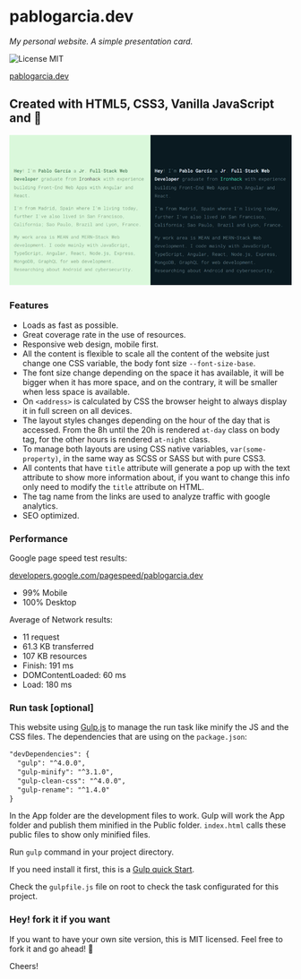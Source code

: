 # pablogarcia.dev
_My personal website. A simple presentation card._

![License MIT](https://camo.githubusercontent.com/890acbdcb87868b382af9a4b1fac507b9659d9bf/68747470733a2f2f696d672e736869656c64732e696f2f62616467652f6c6963656e73652d4d49542d626c75652e737667)

[pablogarcia.dev](https://pablogarcia.dev/?git-readme)


## Created with HTML5, CSS3, Vanilla JavaScript and 💛

![Screenshot](public/images/readme/screenshot.png)

### Features

- Loads as fast as possible.
- Great coverage rate in the use of resources.
- Responsive web design, mobile first.
- All the content is flexible to scale all the content of the website just change one CSS variable, the body font size `--font-size-base`.
- The font size change depending on the space it has available, it will be bigger when it has more space, and on the contrary, it will be smaller when less space is available.
- On `<address>` is calculated by CSS the browser height to always display it in full screen on all devices.
- The layout styles changes depending on the hour of the day that is accessed. From the 8h until the 20h is rendered `at-day` class on body tag, for the other hours is rendered `at-night` class.
- To manage both layouts are using CSS native variables, `var(some-property)`, in the same way as SCSS or SASS but with pure CSS3.
- All contents that have `title` attribute will generate a pop up with the text attribute to show more information about, if you want to change this info only need to modify the `title` attribute on HTML.
- The tag name from the links are used to analyze traffic with google analytics.
- SEO optimized.


### Performance

Google page speed test results:

[developers.google.com/pagespeed/pablogarcia.dev](https://developers.google.com/speed/pagespeed/insights/?url=https%3A%2F%2Fpablogarcia.dev&tab=mobile)
- 99% Mobile
- 100% Desktop

Average of Network results:
- 11 request
- 61.3 KB transferred
- 107 KB resources
- Finish: 191 ms
- DOMContentLoaded: 60 ms
- Load: 180 ms


### Run task [optional]
This website using [Gulp.js](https://gulpjs.com/) to manage the run task like minify the JS and the CSS files. The dependencies that are using on the `package.json`:

```
"devDependencies": {
  "gulp": "^4.0.0",
  "gulp-minify": "^3.1.0",
  "gulp-clean-css": "^4.0.0",
  "gulp-rename": "^1.4.0"
}
```

In the App folder are the development files to work. Gulp will work the App folder and publish them minified in the Public folder. `index.html` calls these public files to show only minified files.

Run `gulp` command in your project directory.

If you need install it first, this is a [Gulp quick Start](https://gulpjs.com/docs/en/getting-started/quick-start).

Check the `gulpfile.js` file on root to check the task configurated for this project.


### Hey! fork it if you want

If you want to have your own site version, this is MIT licensed. Feel free to fork it and go ahead! 🙂

Cheers! 
